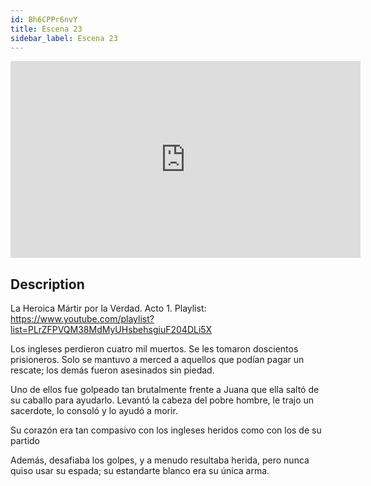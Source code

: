```yaml
---
id: Bh6CPPr6nvY
title: Escena 23
sidebar_label: Escena 23
---
```


<iframe
  width="560"
  height="315"
  src="https://www.youtube.com/embed/Bh6CPPr6nvY"
  title="YouTube video player"
  frameborder="0"
  allow="accelerometer; autoplay; clipboard-write; encrypted-media; gyroscope; picture-in-picture; web-share"
  referrerpolicy="strict-origin-when-cross-origin"
  allowfullscreen
></iframe>

## Description

La Heroica Mártir por la Verdad. Acto 1.
Playlist: https://www.youtube.com/playlist?list=PLrZFPVQM38MdMyUHsbehsgiuF204DLi5X

Los ingleses perdieron cuatro mil muertos. Se les tomaron doscientos prisioneros. Solo se mantuvo a merced a aquellos que podían pagar un rescate; los demás fueron asesinados sin piedad.

Uno de ellos fue golpeado tan brutalmente frente a Juana que ella saltó de su caballo para ayudarlo. Levantó la cabeza del pobre hombre, le trajo un sacerdote, lo consoló y lo ayudó a morir.

Su corazón era tan compasivo con los ingleses heridos como con los de su partido

Además, desafiaba los golpes, y a menudo resultaba herida, pero nunca quiso usar su espada; su estandarte blanco era su única arma.
